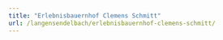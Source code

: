 ```yaml
---
title: "Erlebnisbauernhof Clemens Schmitt"
url: /langensendelbach/erlebnisbauernhof-clemens-schmitt/
---
```


